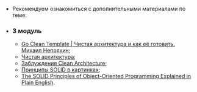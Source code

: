 - Рекомендуем ознакомиться с дополнительными материалами по теме:
- ###  3 модуль
	- [Go Clean Template | Чистая архитектура и как её готовить. Михаил Непряхин](https://www.youtube.com/watch?v=V6lQG6d5LgU&t=684s&ab_channel=EvroneDevelopment);
	- [Чистая архитектура](https://habr.com/ru/post/269589/);
	- [Заблуждения Clean Architecture](https://habr.com/ru/company/mobileup/blog/335382/);
	- [Принципы SOLID в картинках](https://habr.com/ru/company/productivity_inside/blog/505430/);
	- [The SOLID Principles of Object-Oriented Programming Explained in Plain English](https://www.freecodecamp.org/news/solid-principles-explained-in-plain-english/#:~:text=The%20SOLID%20Principles%20are%20five,and%20software%20architecture%20in%20general).